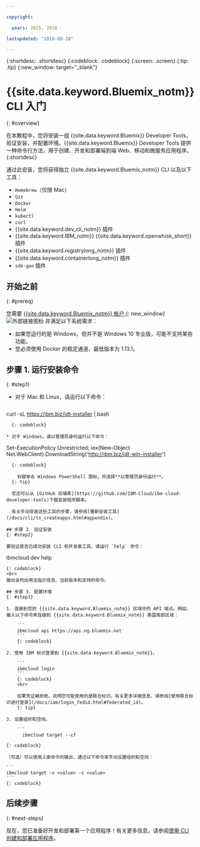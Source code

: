 ```yaml
---

copyright:

  years: 2015, 2018

lastupdated: "2018-08-28"

---
```


{:shortdesc: .shortdesc}
{:codeblock: .codeblock}
{:screen: .screen}
{:tip: .tip}
{:new_window: target="_blank"}

# {{site.data.keyword.Bluemix_notm}} CLI 入门
{: #overview}

在本教程中，您将安装一组 {{site.data.keyword.Bluemix}} Developer Tools，验证安装，并配置环境。{{site.data.keyword.Bluemix}} Developer Tools 提供一种命令行方法，用于创建、开发和部署端到端 Web、移动和微服务应用程序。
{:shortdesc}

通过此安装，您将获得独立 {{site.data.keyword.Bluemix_notm}} CLI 以及以下工具：

* `Homebrew`（仅限 Mac）
* `Git`
* `Docker`
* `Helm`
* `kubectl`
* `curl`
* {{site.data.keyword.dev_cli_notm}} 插件
* {{site.data.keyword.IBM_notm}} {{site.data.keyword.openwhisk_short}} 插件
* {{site.data.keyword.registrylong_notm}} 插件
* {{site.data.keyword.containerlong_notm}} 插件
* `sdk-gen` 插件

## 开始之前
{: #prereq}

您需要 [{{site.data.keyword.Bluemix_notm}} 帐户 ](https://console.bluemix.net/){: new_window}![外部链接图标](../icons/launch-glyph.svg "外部链接图标") 并满足以下系统需求：

* 如果您运行的是 Windows，但并不是 Windows 10 专业版，可能不支持某些功能。
* 您必须使用 Docker 的稳定通道，最低版本为 1.13.1。

## 步骤 1. 运行安装命令
{: #step1}

* 对于 Mac 和 Linux，请运行以下命令：

  ```
curl -sL https://ibm.biz/idt-installer | bash
```
  {: codeblock}

* 对于 Windows，请以管理员身份运行以下命令：

  ```
Set-ExecutionPolicy Unrestricted; iex(New-Object Net.WebClient).DownloadString('http://ibm.biz/idt-win-installer')
```
  {: codeblock}

    右键单击 Windows PowerShell 图标，并选择**以管理员身份运行**。
  {: tip}

  您还可以从 [GitHub 存储库](https://github.com/IBM-Cloud/ibm-cloud-developer-tools)下载安装程序脚本。

  有关手动安装这些工具的步骤，请参阅[重新安装工具](/docs/cli/ts_createapps.html#appendix)。

## 步骤 2. 验证安装
{: #step2}

要验证是否已成功安装 CLI 和开发者工具，请运行 `help` 命令：

```
ibmcloud dev help
```
{: codeblock}
<br>
输出会列出用法指示信息、当前版本和支持的命令。

## 步骤 3. 配置环境
{: #step3}

1. 连接到您的 {{site.data.keyword.Bluemix_notm}} 区域中的 API 端点。例如，输入以下命令来连接到 {{site.data.keyword.Bluemix_notm}} 美国南部区域：

	```
	ibmcloud api https://api.ng.bluemix.net
	```
	{: codeblock}

2. 使用 IBM 标识登录到 {{site.data.keyword.Bluemix_notm}}。

	```
	ibmcloud login
	```
	{: codeblock}
    <br>

	如果凭证被拒绝，说明您可能使用的是联合标识。有关更多详细信息，请参阅[使用联合标识进行登录](/docs/iam/login_fedid.html#federated_id)。
	{: tip}

3. 设置组织和空间。

	```
	  ibmcloud target --cf
  ```
	{: codeblock}

	（可选）可以使用上面命令的输出，通过以下命令来手动设置组织和空间：

	```
	ibmcloud target -o <value> -s <value>
	```
	{: codeblock}

## 后续步骤
{: #next-steps}

现在，您已准备好开发和部署第一个应用程序！有关更多信息，请参阅[使用 CLI 创建和部署应用程序](/docs/apps/create-deploy-cli.html)。
